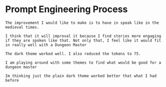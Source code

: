 # Prompt Engineering Process
    The improvement I would like to make is to have in speak like in the medieval times.

    I think that it will improval it because I find stories more engaging if they are spoken like that. Not only that, I feel like it would fit in really well with a Dungeon Master

    The dark theme worked well. I also reduced the tokens to 75.

    I am playing around with some themes to find what would be good for a dungeon master

    Im thinking just the plain dark theme worked better that what I had before
